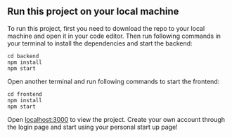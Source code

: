 ## Run this project on your local machine

To run this project, first you need to download the repo to your local machine and open it in your code editor. Then run following commands in your terminal to install the dependencies and start the backend:

```
cd backend
npm install
npm start
```

Open another terminal and run following commands to start the frontend:

```
cd frontend
npm install
npm start
```

Open [localhost:3000](https://localhost:3000) to view the project.
Create your own account through the login page and start using your personal start up page!
